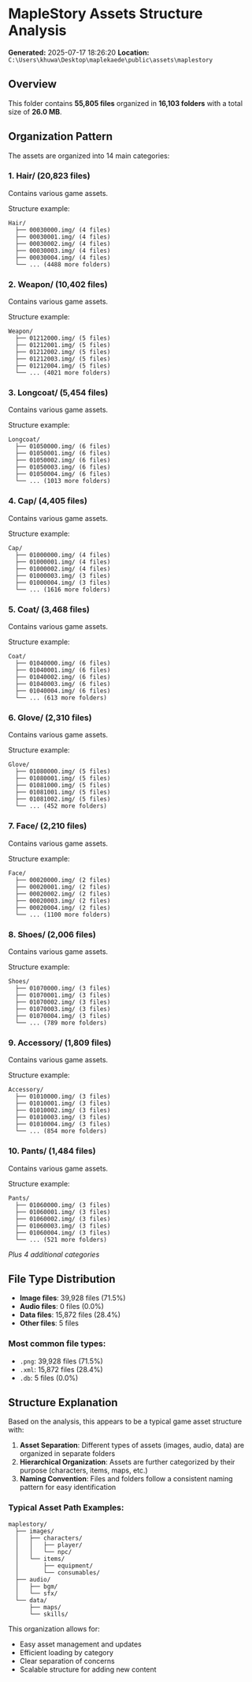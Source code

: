 # MapleStory Assets Structure Analysis

**Generated:** 2025-07-17 18:26:20
**Location:** `C:\Users\khuwa\Desktop\maplekaede\public\assets\maplestory`

## Overview

This folder contains **55,805 files** organized in **16,103 folders** with a total size of **26.0 MB**.

## Organization Pattern

The assets are organized into 14 main categories:

### 1. Hair/ (20,823 files)
Contains various game assets.

Structure example:
```
Hair/
  ├── 00030000.img/ (4 files)
  ├── 00030001.img/ (4 files)
  ├── 00030002.img/ (4 files)
  ├── 00030003.img/ (4 files)
  ├── 00030004.img/ (4 files)
  └── ... (4488 more folders)
```

### 2. Weapon/ (10,402 files)
Contains various game assets.

Structure example:
```
Weapon/
  ├── 01212000.img/ (5 files)
  ├── 01212001.img/ (5 files)
  ├── 01212002.img/ (5 files)
  ├── 01212003.img/ (5 files)
  ├── 01212004.img/ (5 files)
  └── ... (4021 more folders)
```

### 3. Longcoat/ (5,454 files)
Contains various game assets.

Structure example:
```
Longcoat/
  ├── 01050000.img/ (6 files)
  ├── 01050001.img/ (6 files)
  ├── 01050002.img/ (6 files)
  ├── 01050003.img/ (6 files)
  ├── 01050004.img/ (6 files)
  └── ... (1013 more folders)
```

### 4. Cap/ (4,405 files)
Contains various game assets.

Structure example:
```
Cap/
  ├── 01000000.img/ (4 files)
  ├── 01000001.img/ (4 files)
  ├── 01000002.img/ (4 files)
  ├── 01000003.img/ (3 files)
  ├── 01000004.img/ (3 files)
  └── ... (1616 more folders)
```

### 5. Coat/ (3,468 files)
Contains various game assets.

Structure example:
```
Coat/
  ├── 01040000.img/ (6 files)
  ├── 01040001.img/ (6 files)
  ├── 01040002.img/ (6 files)
  ├── 01040003.img/ (6 files)
  ├── 01040004.img/ (6 files)
  └── ... (613 more folders)
```

### 6. Glove/ (2,310 files)
Contains various game assets.

Structure example:
```
Glove/
  ├── 01080000.img/ (5 files)
  ├── 01080001.img/ (5 files)
  ├── 01081000.img/ (5 files)
  ├── 01081001.img/ (5 files)
  ├── 01081002.img/ (5 files)
  └── ... (452 more folders)
```

### 7. Face/ (2,210 files)
Contains various game assets.

Structure example:
```
Face/
  ├── 00020000.img/ (2 files)
  ├── 00020001.img/ (2 files)
  ├── 00020002.img/ (2 files)
  ├── 00020003.img/ (2 files)
  ├── 00020004.img/ (2 files)
  └── ... (1100 more folders)
```

### 8. Shoes/ (2,006 files)
Contains various game assets.

Structure example:
```
Shoes/
  ├── 01070000.img/ (3 files)
  ├── 01070001.img/ (3 files)
  ├── 01070002.img/ (3 files)
  ├── 01070003.img/ (3 files)
  ├── 01070004.img/ (3 files)
  └── ... (789 more folders)
```

### 9. Accessory/ (1,809 files)
Contains various game assets.

Structure example:
```
Accessory/
  ├── 01010000.img/ (3 files)
  ├── 01010001.img/ (3 files)
  ├── 01010002.img/ (3 files)
  ├── 01010003.img/ (3 files)
  ├── 01010004.img/ (3 files)
  └── ... (854 more folders)
```

### 10. Pants/ (1,484 files)
Contains various game assets.

Structure example:
```
Pants/
  ├── 01060000.img/ (3 files)
  ├── 01060001.img/ (3 files)
  ├── 01060002.img/ (3 files)
  ├── 01060003.img/ (3 files)
  ├── 01060004.img/ (3 files)
  └── ... (521 more folders)
```


*Plus 4 additional categories*

## File Type Distribution

- **Image files**: 39,928 files (71.5%)
- **Audio files**: 0 files (0.0%)
- **Data files**: 15,872 files (28.4%)
- **Other files**: 5 files

### Most common file types:
- `.png`: 39,928 files (71.5%)
- `.xml`: 15,872 files (28.4%)
- `.db`: 5 files (0.0%)

## Structure Explanation

Based on the analysis, this appears to be a typical game asset structure with:

1. **Asset Separation**: Different types of assets (images, audio, data) are organized in separate folders
2. **Hierarchical Organization**: Assets are further categorized by their purpose (characters, items, maps, etc.)
3. **Naming Convention**: Files and folders follow a consistent naming pattern for easy identification

### Typical Asset Path Examples:
```
maplestory/
  ├── images/
  │   ├── characters/
  │   │   ├── player/
  │   │   └── npc/
  │   └── items/
  │       ├── equipment/
  │       └── consumables/
  ├── audio/
  │   ├── bgm/
  │   └── sfx/
  └── data/
      ├── maps/
      └── skills/
```

This organization allows for:
- Easy asset management and updates
- Efficient loading by category
- Clear separation of concerns
- Scalable structure for adding new content
